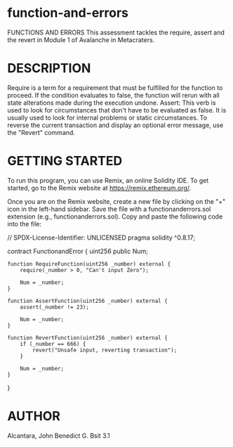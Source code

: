 # function-and-errors

FUNCTIONS AND ERRORS
This assessment tackles the require, assert and the revert in Module 1 of Avalanche in Metacraters.

# DESCRIPTION
Require is a term for a requirement that must be fulfilled for the function to proceed. If the condition evaluates to false, the function will rerun with all state alterations made during the execution undone. Assert: This verb is used to look for circumstances that don't have to be evaluated as false. It is usually used to look for internal problems or static circumstances. To reverse the current transaction and display an optional error message, use the "Revert" command.

# GETTING STARTED
To run this program, you can use Remix, an online Solidity IDE. To get started, go to the Remix website at https://remix.ethereum.org/.

Once you are on the Remix website, create a new file by clicking on the "+" icon in the left-hand sidebar. Save the file with a functionanderrors.sol extension (e.g., functionanderrors.sol). Copy and paste the following code into the file:

// SPDX-License-Identifier: UNLICENSED
pragma solidity ^0.8.17;

contract FunctionandError {
    uint256 public Num;

    function RequireFunction(uint256 _number) external {
        require(_number > 0, "Can't input Zero");

        Num = _number;
    }

    function AssertFunction(uint256 _number) external {
        assert(_number != 23);

        Num = _number;
    }

    function RevertFunction(uint256 _number) external {
        if (_number == 666) {
            revert("Unsafe input, reverting transaction");
        }

        Num = _number;
    }
}

# AUTHOR
Alcantara, John Benedict G. Bsit 3.1
